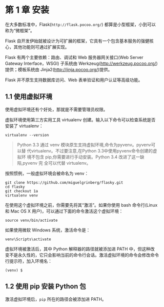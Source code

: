 # 第 1 章 安装

在大多数标准中，Flask(`http://flask.pocoo.org/`) 都算是小型框架，小到可以称为“微框架”。

Flask 自开发伊始就被设计为可扩展的框架，它具有一个包含基本服务的强健核心，其他功能则可通过扩展实现。

Flask 有两个主要依赖：路由、调试和 Web 服务器网关接口(Web Server Gateway Interface，WSGI) 子系统由 Werkzeug(http://werkzeug.pocoo.org/) 提供；模板系统由 Jinja2(http://jinja.pocoo.org/)提供。

Flask 并不原生支持数据库访问、Web 表单验证和用户认证等高级功能。

## 1.1 使用虚拟环境

使用虚拟环境还有个好处，那就是不需要管理员权限。

虚拟环境使用第三方实用工具 virtualenv 创建。输入以下命令可以检查系统是否安装了 virtualenv：

```shell
virtualenv --version
```

>   Python 3.3 通过 venv 模块原生支持虚拟环境,命令为pyvenv。pyvenv可以替 代virtualenv。不过要注意,在Python 3.3中使用pyvenv命令创建的虚拟环 境不包含 pip,你需要进行手动安装。Python 3.4 改进了这一缺陷,pyvenv 完 全可以代替 virtualenv。

按照惯例，一般虚拟环境会被命名为 venv：

```shell
git clone https://github.com/miguelgrinberg/flasky.git
cd flasky
git checkout 1a
virtualenv venv
```

在使用这个虚拟环境之前，你需要先将其“激活”。如果你使用 bash 命令行(Linux 和 Mac OS X 用户)，可以通过下面的命令激活这个虚拟环境：

```shell
source venv/bin/activate
```

如果使用微软 Windows 系统，激活命令是：

```shell
venv\Scripts\activate
```

虚拟环境被激活后，其中 Python 解释器的路径就被添加进 PATH 中，但这种改变不是永久性的，它只会影响当前的命令行会话。激活虚拟环境的命令会修改命令行提示符，加入环境名：

```shell
(venv) $
```

## 1.2 使用 pip 安装 Python 包

激活虚拟环境后，`pip` 所在的路径会被添加进 PATH。